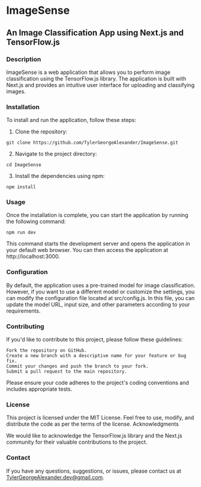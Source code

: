 # ImageSense
## An Image Classification App using Next.js and TensorFlow.js
### Description

ImageSense is a web application that allows you to perform image classification using the TensorFlow.js library. The application is built with Next.js and provides an intuitive user interface for uploading and classifying images.
### Installation

To install and run the application, follow these steps:

1. Clone the repository:
 
```
git clone https://github.com/TylerGeorgeAlexander/ImageSense.git
```

2. Navigate to the project directory:

```
cd ImageSense
```

3. Install the dependencies using npm:

```
npm install
```

### Usage

Once the installation is complete, you can start the application by running the following command:
```
npm run dev
```
This command starts the development server and opens the application in your default web browser. You can then access the application at http://localhost:3000.
### Configuration

By default, the application uses a pre-trained model for image classification. However, if you want to use a different model or customize the settings, you can modify the configuration file located at src/config.js. In this file, you can update the model URL, input size, and other parameters according to your requirements.
### Contributing

If you'd like to contribute to this project, please follow these guidelines:

    Fork the repository on GitHub.
    Create a new branch with a descriptive name for your feature or bug fix.
    Commit your changes and push the branch to your fork.
    Submit a pull request to the main repository.

Please ensure your code adheres to the project's coding conventions and includes appropriate tests.
### License

This project is licensed under the MIT License. Feel free to use, modify, and distribute the code as per the terms of the license.
Acknowledgments

We would like to acknowledge the TensorFlow.js library and the Next.js community for their valuable contributions to the project.
### Contact

If you have any questions, suggestions, or issues, please contact us at TylerGeorgeAlexander.dev@gmail.com.